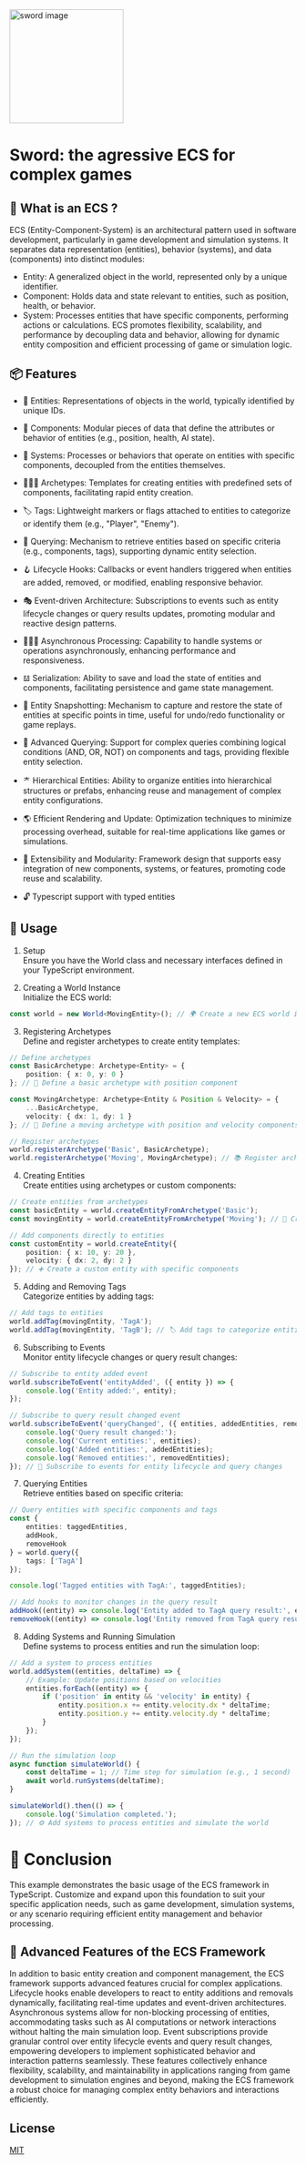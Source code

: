<img src="https://github.com/f-irac-odes/-medievaljs-sword/assets/108071425/79d1773a-d181-49a8-9036-964035e6b293" alt="sword image" height="200"/>

# Sword: the agressive ECS for complex games

## 🤨 What is an ECS ?

ECS (Entity-Component-System) is an architectural pattern used in software development, particularly in game development and simulation systems. It separates data representation (entities), behavior (systems), and data (components) into distinct modules:

- Entity: A generalized object in the world, represented only by a unique identifier.
- Component: Holds data and state relevant to entities, such as position, health, or behavior.
- System: Processes entities that have specific components, performing actions or calculations.
  ECS promotes flexibility, scalability, and performance by decoupling data and behavior, allowing for dynamic entity composition and efficient processing of game or simulation logic.

## 📦 Features

- 👾 Entities: Representations of objects in the world, typically identified by unique IDs.

- 🧩 Components: Modular pieces of data that define the attributes or behavior of entities (e.g., position, health, AI state).

- 🧠 Systems: Processes or behaviors that operate on entities with specific components, decoupled from the entities themselves.

- 👨🏼‍🦳 Archetypes: Templates for creating entities with predefined sets of components, facilitating rapid entity creation.

- 🏷 Tags: Lightweight markers or flags attached to entities to categorize or identify them (e.g., "Player", "Enemy").

- 🔎 Querying: Mechanism to retrieve entities based on specific criteria (e.g., components, tags), supporting dynamic entity selection.

- 🪝 Lifecycle Hooks: Callbacks or event handlers triggered when entities are added, removed, or modified, enabling responsive behavior.

- 🎭 Event-driven Architecture: Subscriptions to events such as entity lifecycle changes or query results updates, promoting modular and reactive design patterns.

- 🏃🏼‍♀️ Asynchronous Processing: Capability to handle systems or operations asynchronously, enhancing performance and responsiveness.

- 𝌰 Serialization: Ability to save and load the state of entities and components, facilitating persistence and game state management.

- 📸 Entity Snapshotting: Mechanism to capture and restore the state of entities at specific points in time, useful for undo/redo functionality or game replays.

- 🔦 Advanced Querying: Support for complex queries combining logical conditions (AND, OR, NOT) on components and tags, providing flexible entity selection.

- ᅔ Hierarchical Entities: Ability to organize entities into hierarchical structures or prefabs, enhancing reuse and management of complex entity configurations.

- 🌎 Efficient Rendering and Update: Optimization techniques to minimize processing overhead, suitable for real-time applications like games or simulations.

- 🔌 Extensibility and Modularity: Framework design that supports easy integration of new components, systems, or features, promoting code reuse and scalability.
- 🔓 Typescript support with typed entities

## 📘 Usage

1. Setup <br>
   Ensure you have the World class and necessary interfaces defined in your TypeScript environment.

2. Creating a World Instance <br>
   Initialize the ECS world:

```typescript
const world = new World<MovingEntity>(); // 🌍 Create a new ECS world instance (MovingEntity is a type...)
```

3. Registering Archetypes <br>
   Define and register archetypes to create entity templates:

```typescript
// Define archetypes
const BasicArchetype: Archetype<Entity> = {
	position: { x: 0, y: 0 }
}; // 📜 Define a basic archetype with position component

const MovingArchetype: Archetype<Entity & Position & Velocity> = {
	...BasicArchetype,
	velocity: { dx: 1, dy: 1 }
}; // 🚀 Define a moving archetype with position and velocity components

// Register archetypes
world.registerArchetype('Basic', BasicArchetype);
world.registerArchetype('Moving', MovingArchetype); // 📚 Register archetypes for entity creation
```

4. Creating Entities <br>
   Create entities using archetypes or custom components:

```typescript
// Create entities from archetypes
const basicEntity = world.createEntityFromArchetype('Basic');
const movingEntity = world.createEntityFromArchetype('Moving'); // 🌟 Create entities using defined archetypes

// Add components directly to entities
const customEntity = world.createEntity({
	position: { x: 10, y: 20 },
	velocity: { dx: 2, dy: 2 }
}); // ➕ Create a custom entity with specific components
```

5. Adding and Removing Tags <br>
   Categorize entities by adding tags:

```typescript
// Add tags to entities
world.addTag(movingEntity, 'TagA');
world.addTag(movingEntity, 'TagB'); // 🏷️ Add tags to categorize entities
```

6. Subscribing to Events <br>
   Monitor entity lifecycle changes or query result changes:

```typescript
// Subscribe to entity added event
world.subscribeToEvent('entityAdded', ({ entity }) => {
	console.log('Entity added:', entity);
});

// Subscribe to query result changed event
world.subscribeToEvent('queryChanged', ({ entities, addedEntities, removedEntities }) => {
	console.log('Query result changed:');
	console.log('Current entities:', entities);
	console.log('Added entities:', addedEntities);
	console.log('Removed entities:', removedEntities);
}); // 📢 Subscribe to events for entity lifecycle and query changes
```

7. Querying Entities <br>
   Retrieve entities based on specific criteria:

```typescript
// Query entities with specific components and tags
const {
	entities: taggedEntities,
	addHook,
	removeHook
} = world.query({
	tags: ['TagA']
});

console.log('Tagged entities with TagA:', taggedEntities);

// Add hooks to monitor changes in the query result
addHook((entity) => console.log('Entity added to TagA query result:', entity));
removeHook((entity) => console.log('Entity removed from TagA query result:', entity)); // 🔍 Query entities and monitor changes in the result
```

8. Adding Systems and Running Simulation <br>
   Define systems to process entities and run the simulation loop:

```typescript
// Add a system to process entities
world.addSystem((entities, deltaTime) => {
	// Example: Update positions based on velocities
	entities.forEach((entity) => {
		if ('position' in entity && 'velocity' in entity) {
			entity.position.x += entity.velocity.dx * deltaTime;
			entity.position.y += entity.velocity.dy * deltaTime;
		}
	});
});

// Run the simulation loop
async function simulateWorld() {
	const deltaTime = 1; // Time step for simulation (e.g., 1 second)
	await world.runSystems(deltaTime);
}

simulateWorld().then(() => {
	console.log('Simulation completed.');
}); // ⚙️ Add systems to process entities and simulate the world
```

# 🎯 Conclusion

This example demonstrates the basic usage of the ECS framework in TypeScript. Customize and expand upon this foundation to suit your specific application needs, such as game development, simulation systems, or any scenario requiring efficient entity management and behavior processing.

## 🚀 Advanced Features of the ECS Framework

In addition to basic entity creation and component management, the ECS framework supports advanced features crucial for complex applications. Lifecycle hooks enable developers to react to entity additions and removals dynamically, facilitating real-time updates and event-driven architectures. Asynchronous systems allow for non-blocking processing of entities, accommodating tasks such as AI computations or network interactions without halting the main simulation loop. Event subscriptions provide granular control over entity lifecycle events and query result changes, empowering developers to implement sophisticated behavior and interaction patterns seamlessly. These features collectively enhance flexibility, scalability, and maintainability in applications ranging from game development to simulation engines and beyond, making the ECS framework a robust choice for managing complex entity behaviors and interactions efficiently.

## License

[MIT](https://choosealicense.com/licenses/mit/)
